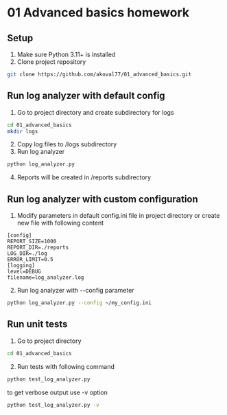 # 01 Advanced basics homework

## Setup

1. Make sure Python 3.11+ is installed 
2. Clone project repository 

```bash
git clone https://github.com/akoval77/01_advanced_basics.git
```

## Run log analyzer with default config

1. Go to project directory and create subdirectory for logs

```bash
cd 01_advanced_basics
mkdir logs
```

2. Copy log files to /logs subdirectory
3. Run log analyzer

```bash
python log_analyzer.py
```
4. Reports will be created in /reports subdirectory

## Run log analyzer with custom configuration
1. Modify parameters in default config.ini file in project directory or create new file with following content
```
[config]
REPORT_SIZE=1000
REPORT_DIR=./reports
LOG_DIR=./log
ERROR_LIMIT=0.5
[logging]
level=DEBUG
filename=log_analyzer.log
```

2. Run log analyzer with --config parameter


```bash
python log_analyzer.py --config ~/my_config.ini
```

## Run unit tests
1. Go to project directory

```bash
cd 01_advanced_basics
```

2. Run tests with following command

```bash
python test_log_analyzer.py 
```
to get verbose output use -v option
```bash
python test_log_analyzer.py -v 
```
